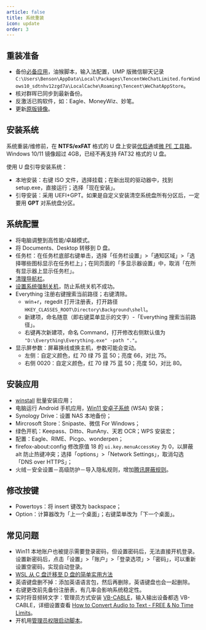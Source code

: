```yaml
---
article: false
title: 系统重装
icon: update
order: 3
---
```


## 重装准备

- 备份[必备应用](https://gpt-vip.top/apps/Applist.html)，油猴脚本，输入法配置，UMP 版微信聊天记录 `C:\Users\Benson\AppData\Local\Packages\TencentWeChatLimited.forWindows10_sdtnhv12zgd7a\LocalCache\Roaming\Tencent\WeChatAppStore`。
- 核对群晖已同步到最新备份。
- 反激活已购软件，如：Eagle、MoneyWiz、妙笔。
- 更新[原版镜像](https://www.microsoft.com/zh-cn/software-download/windows11)。

## 安装系统

系统重装/维修前，在 **NTFS/exFAT** 格式的 U 盘上安装[优启通](https://www.itsk.com/thread-428078-1-1.html)或[微 PE 工具箱](https://www.wepe.com.cn/)。Windows 10/11 镜像超过 4GB，已经不再支持 FAT32 格式的 U 盘。

使用 U 盘引导安装系统：

- 本地安装：右键 ISO 文件，选择挂载；在新出现的驱动器中，找到 setup.exe，直接运行；选择「现在安装」。
- 引导安装：采用 UEFI+GPT。如果是自定义安装清空系统盘所有分区后，一定要用 **GPT** 对系统盘分区。

## 系统配置

- 将电脑调整到高性能/卓越模式。
- 将 Documents、Desktop 转移到 D 盘。
- 任务栏：在任务栏底部右键单击，选择「任务栏设置」>「通知区域」>「选择哪些图标显示在任务栏上」；在同页面的「多显示器设置」中，取消「在所有显示器上显示任务栏」。
- [清理导航栏](https://zhuanlan.zhihu.com/p/25942015)。
- [设置系统强制关机](https://gpt-vip.top/posts/2017-09-02-forced_shutdown.html)，防止系统关机不成功。
- Everything 注册右键搜索当前路径；右键清除。
  - win+r，regedit 打开注册表，打开路径 `HKEY_CLASSES_ROOT\Directory\Background\shell`。
  - 新建项，命名随意（即右键菜单显示的文字）-「Everything 搜索当前路径」。
  - 右键再次新建项，命名 Command，打开修改右侧默认值为 `"D:\Everything\Everything.exe" -path "."`。
- 显示屏参数：屏幕换线或换主机，参数可能会变动。
  - 左侧：自定义颜色，红 70 绿 75 蓝 50；亮度 66，对比 75。
  - 右侧 0020：自定义颜色，红 70 绿 75 蓝 50；亮度 50，对比 80。

## 安装应用

- [winstall](https://gpt-vip.top/posts/2022-03-21-winget_the_strongest_software_manager_for_windows.html) 批量安装应用；
- 电脑运行 Android 手机应用，[Win11 安卓子系统](https://www.iplaysoft.com/win11-wsa.html) (WSA) 安装；
- Synology Drive：设置 NAS 本地备份；
- Mircrosoft Store：Snipaste、微信 For Windows；
- 绿色开机：Keepass、Ditto、RunAny、天若 OCR；WPS 安装宏；
- 配置：Eagle、RIME、Picgo、wonderpen；
- firefox-about:config 修改原值 18 的 `ui.key.menuAccessKey` 为 0，以屏蔽 alt 防止热键冲突；选择「options」>「Network Settings」，取消勾选「DNS over HTTPS」；
- 火绒－安全设置－高级防护－导入隐私规则，增加[腾讯屏蔽规则](https://github.com/tutugreen/Huorong-Rules/tree/main/Tencent)。

## 修改按键

- Powertoys：将 insert 键改为 backspace；
- Option：计算器改为「上一个桌面」；右键菜单改为「下一个桌面」。

## 常见问题

- Win11 本地账户也被提示需要登录密码，但设置密码后，无法直接开机登录。设置新密码后，点击「设置」>「账户」>「登录选项」>「密码」，可以重新设置空密码，实现自动登录。
- [WSL 从 C 盘迁移至 D 盘的简单实用方法](https://dandelioncloud.cn/article/details/1569126817577791489)
- 英语键盘删不掉：添加英语语言包，然后再删除，英语键盘也会一起删除。
- 右键更改前先备份注册表，有几率会影响系统稳定性。
- 实时将音频转文字：管理员方式安装 [VB-CABLE](https://vb-audio.com/Cable/)，输入输出设备都选 VB-CABLE，详细设置查看 [How to Convert Audio to Text - FREE & No Time Limits](https://autoaigpt.cn/watch?v=1DsrniDGOJQ)。
- 开机用[管理员权限启动脚本](../code/AutoHotkey.html#管理员权限运行脚本)。
